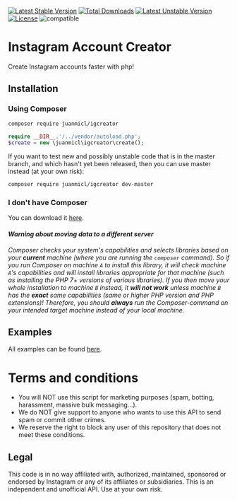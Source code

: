 [![Latest Stable Version](https://poser.pugx.org/juanmicl/igcreator/version)](https://packagist.org/packages/juanmicl/igcreator) [![Total Downloads](https://poser.pugx.org/juanmicl/igcreator/downloads)](https://packagist.org/packages/juanmicl/igcreator) [![Latest Unstable Version](https://poser.pugx.org/juanmicl/igcreator/v/unstable)](https://packagist.org/packages/juanmicl/igcreator) [![License](https://poser.pugx.org/juanmicl/igcreator/license)](https://packagist.org/packages/juanmicl/igcreator) ![compatible](https://img.shields.io/badge/PHP%207-Compatible-brightgreen.svg)
# Instagram Account Creator
Create Instagram accounts faster with php!
## Installation
### Using Composer
```sh
composer require juanmicl/igcreator
```
```php
require __DIR__.'/../vendor/autoload.php';
$create = new \juanmicl\igcreator\create();
```
If you want to test new and possibly unstable code that is in the master branch, and which hasn't yet been released, then you can use master instead (at your own risk):
```sh
composer require juanmicl/igcreator dev-master
```
### I don't have Composer
You can download it [here](https://getcomposer.org/download/).
#### _Warning about moving data to a different server_
_Composer checks your system's capabilities and selects libraries based on your **current** machine (where you are running the `composer` command). So if you run Composer on machine `A` to install this library, it will check machine `A`'s capabilities and will install libraries appropriate for that machine (such as installing the PHP 7+ versions of various libraries). If you then move your whole installation to machine `B` instead, it **will not work** unless machine `B` has the **exact** same capabilities (same or higher PHP version and PHP extensions)! Therefore, you should **always** run the Composer-command on your intended target machine instead of your local machine._
## Examples
All examples can be found [here](https://github.com/juanmicl/igcreator/tree/master/example).
# Terms and conditions
- You will NOT use this script for marketing purposes (spam, botting, harassment, massive bulk messaging...).
- We do NOT give support to anyone who wants to use this API to send spam or commit other crimes.
- We reserve the right to block any user of this repository that does not meet these conditions.
## Legal
This code is in no way affiliated with, authorized, maintained, sponsored or endorsed by Instagram or any of its affiliates or subsidiaries. This is an independent and unofficial API. Use at your own risk.
